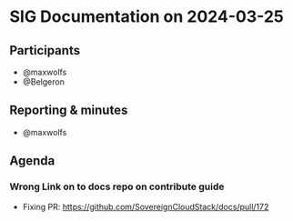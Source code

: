 # SIG Documentation on 2024-03-25

## Participants

* @maxwolfs
* @Belgeron

## Reporting & minutes

* @maxwolfs

## Agenda

### Wrong Link on to docs repo on contribute guide

* Fixing PR: <https://github.com/SovereignCloudStack/docs/pull/172>
